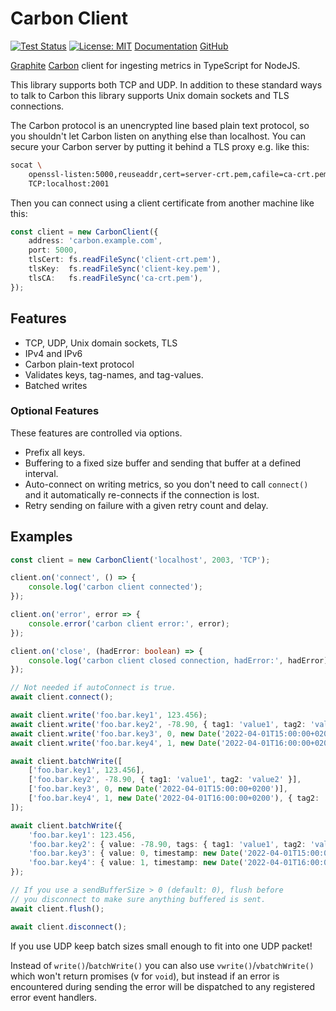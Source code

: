 Carbon Client
=============

[![Test Status](https://img.shields.io/github/actions/workflow/status/panzi/carbon-client/test.yml?branch=main)](https://github.com/panzi/carbon-client/actions/workflows/test.yml)
[![License: MIT](https://img.shields.io/github/license/panzi/carbon-client)](https://github.com/panzi/carbon-client/blob/main/LICENSE)
[Documentation](https://panzi.github.io/carbon-client)
[GitHub](https://github.com/panzi/carbon-client/)

[Graphite](https://graphiteapp.org/) [Carbon](https://github.com/graphite-project/carbon)
client for ingesting metrics in TypeScript for NodeJS.

This library supports both TCP and UDP. In addition to these standard ways to
talk to Carbon this library supports Unix domain sockets and TLS connections.

The Carbon protocol is an unencrypted line based plain text protocol, so you
shouldn't let Carbon listen on anything else than localhost. You can secure
your Carbon server by putting it behind a TLS proxy e.g. like this:

```bash
socat \
    openssl-listen:5000,reuseaddr,cert=server-crt.pem,cafile=ca-crt.pem,key=server-key.pem \
    TCP:localhost:2001
```

Then you can connect using a client certificate from another machine like this:

```TypeScript
const client = new CarbonClient({
    address: 'carbon.example.com',
    port: 5000,
    tlsCert: fs.readFileSync('client-crt.pem'),
    tlsKey:  fs.readFileSync('client-key.pem'),
    tlsCA:   fs.readFileSync('ca-crt.pem'),
});
```

Features
--------

* TCP, UDP, Unix domain sockets, TLS
* IPv4 and IPv6
* Carbon plain-text protocol
* Validates keys, tag-names, and tag-values.
* Batched writes

### Optional Features

These features are controlled via options.

* Prefix all keys.
* Buffering to a fixed size buffer and sending that buffer at a defined interval.
* Auto-connect on writing metrics, so you don't need to call `connect()` and it
  automatically re-connects if the connection is lost.
* Retry sending on failure with a given retry count and delay.

Examples
--------

```TypeScript
const client = new CarbonClient('localhost', 2003, 'TCP');

client.on('connect', () => {
    console.log('carbon client connected');
});

client.on('error', error => {
    console.error('carbon client error:', error);
});

client.on('close', (hadError: boolean) => {
    console.log('carbon client closed connection, hadError:', hadError);
});

// Not needed if autoConnect is true.
await client.connect();

await client.write('foo.bar.key1', 123.456);
await client.write('foo.bar.key2', -78.90, { tag1: 'value1', tag2: 'value2' });
await client.write('foo.bar.key3', 0, new Date('2022-04-01T15:00:00+0200'));
await client.write('foo.bar.key4', 1, new Date('2022-04-01T16:00:00+0200'), { tag2: 'value2' });

await client.batchWrite([
    ['foo.bar.key1', 123.456],
    ['foo.bar.key2', -78.90, { tag1: 'value1', tag2: 'value2' }],
    ['foo.bar.key3', 0, new Date('2022-04-01T15:00:00+0200')],
    ['foo.bar.key4', 1, new Date('2022-04-01T16:00:00+0200'), { tag2: 'value2' }],
]);

await client.batchWrite({
    'foo.bar.key1': 123.456,
    'foo.bar.key2': { value: -78.90, tags: { tag1: 'value1', tag2: 'value2' } },
    'foo.bar.key3': { value: 0, timestamp: new Date('2022-04-01T15:00:00+0200') }],
    'foo.bar.key4': { value: 1, timestamp: new Date('2022-04-01T16:00:00+0200'), tags: { tag2: 'value2' } }],
});

// If you use a sendBufferSize > 0 (default: 0), flush before
// you disconnect to make sure anything buffered is sent.
await client.flush();

await client.disconnect();
```

If you use UDP keep batch sizes small enough to fit into one UDP packet!

Instead of `write()`/`batchWrite()` you can also use `vwrite()`/`vbatchWrite()`
which won't return promises (v for `void`), but instead if an error is
encountered during sending the error will be dispatched to any registered error
event handlers.
